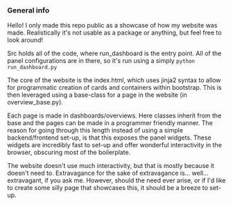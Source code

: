 ### General info
Hello! I only made this repo public as a showcase of how my website was made.
Realistically it's not usable as a package or anything, but feel free to look around!

Src holds all of the code, where run_dashboard is the entry point. 
All of the panel configurations are in there, so it's run using a simply
```python run_dashboard.py```

The core of the website is the index.html, which uses jinja2 syntax to allow for programmatic creation of cards and containers within bootstrap.
This is then leveraged using a base-class for a page in the website (in overview_base.py).

Each page is made in dashboards/overviews. Here classes inherit from the base and the pages can be made in a programmer friendly manner.
The reason for going through this length instead of using a simple backend/frontend set-up, is that this exposes the panel widgets.
These widgets are incredibly fast to set-up and offer wonderful interactivity in the browser, obscuring most of the boilerplate.

The website doesn't use much interactivity, but that is mostly because it doesn't need to. Extravagance for the sake of extravagance is... well... extravagant, if you ask me.
However, should the need ever arise, or if I'd like to create some silly page that showcases this, it should be a breeze to set-up.
